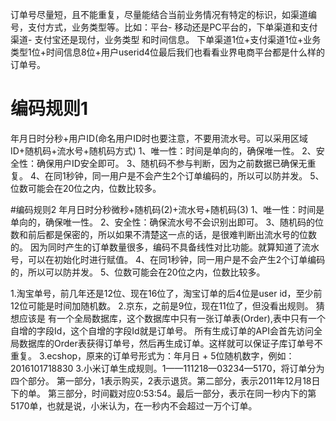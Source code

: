 订单号尽量短，且不能重复，尽量能结合当前业务情况有特定的标识，如渠道编号，支付方式，业务类型等。比如：平台- 移动还是PC平台的，下单渠道和支付渠道- 支付宝还是现付，业务类型 和时间信息。
下单渠道1位+支付渠道1位+业务类型1位+时间信息8位+用户userid4位最后我们也看看业界电商平台都是什么样的订单号。

# 编码规则1 
年月日时分秒+用户ID(命名用户ID时也要注意，不要用流水号。可以采用区域ID+随机码+流水号+随机码方式)
1、唯一性：时间是单向的，确保唯一性。
2、安全性：确保用户ID安全即可。
3、随机码不参与判断，因为之前数据已确保无重复。
4、在同1秒钟，同一用户是不会产生2个订单编码的，所以可以防并发。
5、位数可能会在20位之内，位数比较多。

#编码规则2 年月日时分秒微秒+随机码(2)+流水号+随机码(3)
1、唯一性：时间是单向的，确保唯一性。
2、安全性：确保流水号不会识别出即可。
3、随机码的位数和前后都是保密的，所以如果不清楚这一点的话，是很难判断出流水号的位数的。
因为同时产生的订单数量很多，编码不具备线性对比功能。就算知道了流水号，可以在初始化时进行赋值。
4、在同1秒钟，同一用户是不会产生2个订单编码的，所以可以防并发。
5、位数可能会在20位之内，位数比较多。


1.淘宝单号，前几年还是12位、现在16位了，淘宝订单的后4位是user id，至少前12位可能是时间加随机数。
2.京东，之前是9位，现在11位了，但没看出规则。
  猜想应该是 有一个全局数据库，这个数据库中只有一张订单表(Order),表中只有一个自增的字段Id，这个自增的字段Id就是订单号。
  所有生成订单的API会首先访问全局数据库的Order表获得订单号，然后再生成订单。这样就可以保证子库订单号不重复。
3.ecshop，原来的订单号形式为：年月日 + 5位随机数字，例如：2016101718830
3.小米订单生成规则。1——111218—03234—5170，将订单分为四个部分。
  第一部分，1表示购买，2表示退货。第二部分，表示2011年12月18日下的单。
  第三部分，时间戳对应0:53:54。最后一部分，表示在同一秒内下的第5170单，也就是说，小米认为，在一秒内不会超过一万个订单。
  
